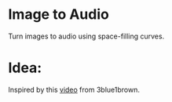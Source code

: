 # Image to Audio
Turn images to audio using space-filling curves.

# Idea:
Inspired by this [video](https://www.youtube.com/watch?v=3s7h2MHQtxc&t=1s&ab_channel=3Blue1Brown) from 3blue1brown.
